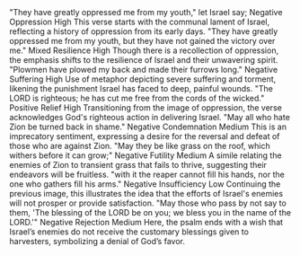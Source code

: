 <sentimentAnalysis>
    <psalm number="129">
        <verse number="1">
            <text>"They have greatly oppressed me from my youth," let Israel say;</text>
            <polarity>Negative</polarity>
            <emotion>Oppression</emotion>
            <intensity>High</intensity>
            <context>This verse starts with the communal lament of Israel, reflecting a history of oppression from its early days.</context>
        </verse>
        <verse number="2">
            <text>"They have greatly oppressed me from my youth, but they have not gained the victory over me."</text>
            <polarity>Mixed</polarity>
            <emotion>Resilience</emotion>
            <intensity>High</intensity>
            <context>Though there is a recollection of oppression, the emphasis shifts to the resilience of Israel and their unwavering spirit.</context>
        </verse>
        <verse number="3">
            <text>"Plowmen have plowed my back and made their furrows long."</text>
            <polarity>Negative</polarity>
            <emotion>Suffering</emotion>
            <intensity>High</intensity>
            <context>Use of metaphor depicting severe suffering and torment, likening the punishment Israel has faced to deep, painful wounds.</context>
        </verse>
        <verse number="4">
            <text>"The LORD is righteous; he has cut me free from the cords of the wicked."</text>
            <polarity>Positive</polarity>
            <emotion>Relief</emotion>
            <intensity>High</intensity>
            <context>Transitioning from the image of oppression, the verse acknowledges God's righteous action in delivering Israel.</context>
        </verse>
        <verse number="5">
            <text>"May all who hate Zion be turned back in shame."</text>
            <polarity>Negative</polarity>
            <emotion>Condemnation</emotion>
            <intensity>Medium</intensity>
            <context>This is an imprecatory sentiment, expressing a desire for the reversal and defeat of those who are against Zion.</context>
        </verse>
        <verse number="6">
            <text>"May they be like grass on the roof, which withers before it can grow;"</text>
            <polarity>Negative</polarity>
            <emotion>Futility</emotion>
            <intensity>Medium</intensity>
            <context>A simile relating the enemies of Zion to transient grass that fails to thrive, suggesting their endeavors will be fruitless.</context>
        </verse>
        <verse number="7">
            <text>"with it the reaper cannot fill his hands, nor the one who gathers fill his arms."</text>
            <polarity>Negative</polarity>
            <emotion>Insufficiency</emotion>
            <intensity>Low</intensity>
            <context>Continuing the previous image, this illustrates the idea that the efforts of Israel's enemies will not prosper or provide satisfaction.</context>
        </verse>
        <verse number="8">
            <text>"May those who pass by not say to them, 'The blessing of the LORD be on you; we bless you in the name of the LORD.'"</text>
            <polarity>Negative</polarity>
            <emotion>Rejection</emotion>
            <intensity>Medium</intensity>
            <context>Here, the psalm ends with a wish that Israel’s enemies do not receive the customary blessings given to harvesters, symbolizing a denial of God’s favor.</context>
        </verse>
    </psalm>
</sentimentAnalysis>
